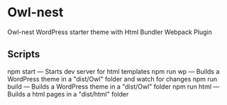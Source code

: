 # Owl-nest
Owl-nest WordPress starter theme with Html Bundler Webpack Plugin


## Scripts

npm start — Starts dev server for html templates
npm run wp — Builds a WordPress theme in a "dist/Owl" folder and watch for changes
npm run build — Builds a WordPress theme in a "dist/Owl" folder 
npm run html — Builds a html pages in a "dist/html" folder 
